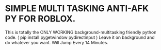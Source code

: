 # SIMPLE MULTI TASKING ANTI-AFK PY FOR ROBLOX.
This is totally the ONLY WORKING background-multitasking friendly python code. ( pip install pygetwindow pydirectinput ) Leave it on background and do whatever you want.
Will Jump Every 14 Minutes.

